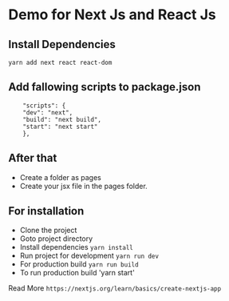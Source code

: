 # Demo for Next Js and React Js

## Install Dependencies
```
yarn add next react react-dom
```

## Add fallowing scripts to package.json
```
    "scripts": {
    "dev": "next",
    "build": "next build",
    "start": "next start"
    },
```

## After that
- Create a folder as pages
- Create your jsx file in the pages folder.

## For installation
- Clone the project
- Goto project directory
- Install dependencies `yarn install`
- Run project for development `yarn run dev`
- For production build `yarn run build`
- To run production build 'yarn start'

Read More `https://nextjs.org/learn/basics/create-nextjs-app`
